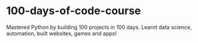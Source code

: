 # 100-days-of-code-course
Mastered Python by building 100 projects in 100 days. Learnt data science, automation, built websites, games and apps!
